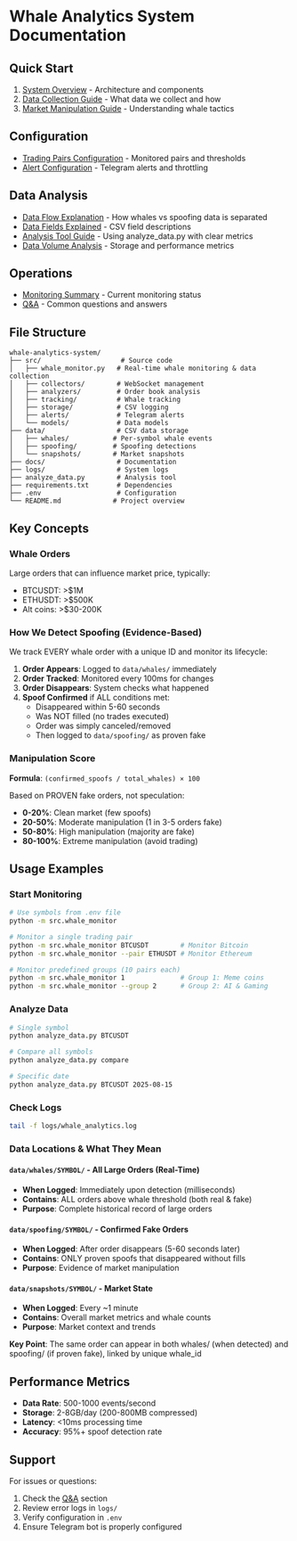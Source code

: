 # Whale Analytics System Documentation

## Quick Start

1. [System Overview](system_architecture.md) - Architecture and components
2. [Data Collection Guide](data_collection_guide.md) - What data we collect and how
3. [Market Manipulation Guide](market_manipulation_guide.md) - Understanding whale tactics

## Configuration

- [Trading Pairs Configuration](trading_pairs_config.md) - Monitored pairs and thresholds
- [Alert Configuration](alert_configuration.md) - Telegram alerts and throttling

## Data Analysis

- [Data Flow Explanation](data_flow_explanation.md) - How whales vs spoofing data is separated
- [Data Fields Explained](data_fields_explained.md) - CSV field descriptions
- [Analysis Tool Guide](analyze_data_tool.md) - Using analyze_data.py with clear metrics
- [Data Volume Analysis](data_volume_analysis.md) - Storage and performance metrics

## Operations

- [Monitoring Summary](monitoring_summary.md) - Current monitoring status
- [Q&A](QA.md) - Common questions and answers

## File Structure

```
whale-analytics-system/
├── src/                    # Source code
│   ├── whale_monitor.py   # Real-time whale monitoring & data collection
│   ├── collectors/        # WebSocket management
│   ├── analyzers/         # Order book analysis
│   ├── tracking/          # Whale tracking
│   ├── storage/           # CSV logging
│   ├── alerts/            # Telegram alerts
│   └── models/            # Data models
├── data/                  # CSV data storage
│   ├── whales/           # Per-symbol whale events
│   ├── spoofing/         # Spoofing detections
│   └── snapshots/        # Market snapshots
├── docs/                  # Documentation
├── logs/                  # System logs
├── analyze_data.py        # Analysis tool
├── requirements.txt       # Dependencies
├── .env                   # Configuration
└── README.md             # Project overview
```

## Key Concepts

### Whale Orders
Large orders that can influence market price, typically:
- BTCUSDT: >$1M
- ETHUSDT: >$500K
- Alt coins: >$30-200K

### How We Detect Spoofing (Evidence-Based)
We track EVERY whale order with a unique ID and monitor its lifecycle:

1. **Order Appears**: Logged to `data/whales/` immediately
2. **Order Tracked**: Monitored every 100ms for changes
3. **Order Disappears**: System checks what happened
4. **Spoof Confirmed** if ALL conditions met:
   - Disappeared within 5-60 seconds
   - Was NOT filled (no trades executed)
   - Order was simply canceled/removed
   - Then logged to `data/spoofing/` as proven fake

### Manipulation Score
**Formula**: `(confirmed_spoofs / total_whales) × 100`

Based on PROVEN fake orders, not speculation:
- **0-20%**: Clean market (few spoofs)
- **20-50%**: Moderate manipulation (1 in 3-5 orders fake)
- **50-80%**: High manipulation (majority are fake)
- **80-100%**: Extreme manipulation (avoid trading)

## Usage Examples

### Start Monitoring
```bash
# Use symbols from .env file
python -m src.whale_monitor

# Monitor a single trading pair
python -m src.whale_monitor BTCUSDT        # Monitor Bitcoin
python -m src.whale_monitor --pair ETHUSDT # Monitor Ethereum

# Monitor predefined groups (10 pairs each)
python -m src.whale_monitor 1              # Group 1: Meme coins
python -m src.whale_monitor --group 2      # Group 2: AI & Gaming
```

### Analyze Data
```bash
# Single symbol
python analyze_data.py BTCUSDT

# Compare all symbols
python analyze_data.py compare

# Specific date
python analyze_data.py BTCUSDT 2025-08-15
```

### Check Logs
```bash
tail -f logs/whale_analytics.log
```

### Data Locations & What They Mean

#### `data/whales/SYMBOL/` - All Large Orders (Real-Time)
- **When Logged**: Immediately upon detection (milliseconds)
- **Contains**: ALL orders above whale threshold (both real & fake)
- **Purpose**: Complete historical record of large orders

#### `data/spoofing/SYMBOL/` - Confirmed Fake Orders
- **When Logged**: After order disappears (5-60 seconds later)
- **Contains**: ONLY proven spoofs that disappeared without fills
- **Purpose**: Evidence of market manipulation

#### `data/snapshots/SYMBOL/` - Market State
- **When Logged**: Every ~1 minute
- **Contains**: Overall market metrics and whale counts
- **Purpose**: Market context and trends

**Key Point**: The same order can appear in both whales/ (when detected) and spoofing/ (if proven fake), linked by unique whale_id

## Performance Metrics

- **Data Rate**: 500-1000 events/second
- **Storage**: 2-8GB/day (200-800MB compressed)
- **Latency**: <10ms processing time
- **Accuracy**: 95%+ spoof detection rate

## Support

For issues or questions:
1. Check the [Q&A](QA.md) section
2. Review error logs in `logs/`
3. Verify configuration in `.env`
4. Ensure Telegram bot is properly configured